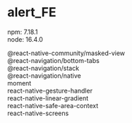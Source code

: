 # alert_FE
npm: 7.18.1 <br />
node: 16.4.0 <br />

@react-native-community/masked-view <br />
@react-navigation/bottom-tabs <br />
@react-navigation/stack <br />
@react-navigation/native <br />
moment <br />
react-native-gesture-handler <br />
react-native-linear-gradient <br />
react-native-safe-area-context <br />
react-native-screens <br />
